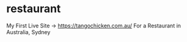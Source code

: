 # restaurant
My First Live Site -> https://tangochicken.com.au/
For a Restaurant in Australia, Sydney  




